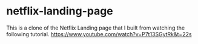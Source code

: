# netflix-landing-page
This is a clone of the Netflix Landing page that I built from watching the following tutorial. https://www.youtube.com/watch?v=P7t13SGytRk&t=22s

